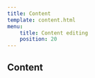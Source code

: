 ```yaml
---
title: Content
template: content.html
menu: 
    title: Content editing
    position: 20
---
```


## Content